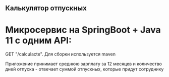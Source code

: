 ## Калькулятор отпускных
# Микросервис на SpringBoot + Java 11 c одним API:
GET "/calculacte". Для сборки используется maven

Приложение принимает среднюю зарплату за 12 месяцев и количество дней отпуска - отвечает суммой отпускных, которые придут сотруднику

